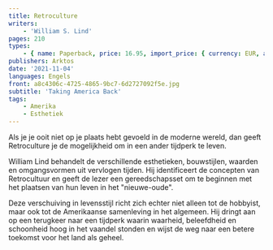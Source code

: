 ```yaml
---
title: Retroculture
writers:
    - 'William S. Lind'
pages: 210
types:
    - { name: Paperback, price: 16.95, import_price: { currency: EUR, amount: 13.2 }, isbn: 978-1-912975-30-3 }
publishers: Arktos
date: '2021-11-04'
languages: Engels
front: a8c4306c-4725-4865-9bc7-6d2727092f5e.jpg
subtitle: 'Taking America Back'
tags:
    - Amerika
    - Esthetiek
---
```


Als je je ooit niet op je plaats hebt gevoeld in de moderne wereld, dan geeft Retroculture je de mogelijkheid om in een ander tijdperk te leven.

William Lind behandelt de verschillende esthetieken, bouwstijlen, waarden en omgangsvormen uit vervlogen tijden. Hij identificeert de concepten van Retrocultuur en geeft de lezer een gereedschapsset om te beginnen met het plaatsen van hun leven in het "nieuwe-oude".

Deze verschuiving in levensstijl richt zich echter niet alleen tot de hobbyist, maar ook tot de Amerikaanse samenleving in het algemeen. Hij dringt aan op een terugkeer naar een tijdperk waarin waarheid, beleefdheid en schoonheid hoog in het vaandel stonden en wijst de weg naar een betere toekomst voor het land als geheel.
